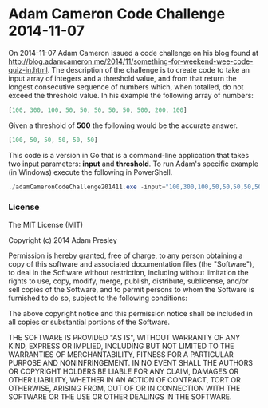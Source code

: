 Adam Cameron Code Challenge 2014-11-07
======================================

On 2014-11-07 Adam Cameron issued a code challenge on his blog found at http://blog.adamcameron.me/2014/11/something-for-weekend-wee-code-quiz-in.html. The description of the challenge is to create code to take an input array of integers and a threshold value, and from that return the longest consecutive sequence of numbers which, when totalled, do not exceed the threshold value. In his example the following array of numbers:

```javascript
[100, 300, 100, 50, 50, 50, 50, 50, 500, 200, 100]
```

Given a threshold of **500** the following would be the accurate answer.

```javascript
[100, 50, 50, 50, 50, 50]
```

This code is a version in Go that is a command-line application that takes two input parameters: **input** and **threshold**. To run Adam's specific example (in Windows) execute the following in PowerShell.

```powershell
./adamCameronCodeChallenge201411.exe -input="100,300,100,50,50,50,50,50,500,200,100" -threshold=500
```

### License
The MIT License (MIT)

Copyright (c) 2014 Adam Presley

Permission is hereby granted, free of charge, to any person obtaining a copy
of this software and associated documentation files (the "Software"), to deal
in the Software without restriction, including without limitation the rights
to use, copy, modify, merge, publish, distribute, sublicense, and/or sell
copies of the Software, and to permit persons to whom the Software is
furnished to do so, subject to the following conditions:

The above copyright notice and this permission notice shall be included in all
copies or substantial portions of the Software.

THE SOFTWARE IS PROVIDED "AS IS", WITHOUT WARRANTY OF ANY KIND, EXPRESS OR
IMPLIED, INCLUDING BUT NOT LIMITED TO THE WARRANTIES OF MERCHANTABILITY,
FITNESS FOR A PARTICULAR PURPOSE AND NONINFRINGEMENT. IN NO EVENT SHALL THE
AUTHORS OR COPYRIGHT HOLDERS BE LIABLE FOR ANY CLAIM, DAMAGES OR OTHER
LIABILITY, WHETHER IN AN ACTION OF CONTRACT, TORT OR OTHERWISE, ARISING FROM,
OUT OF OR IN CONNECTION WITH THE SOFTWARE OR THE USE OR OTHER DEALINGS IN THE
SOFTWARE.


